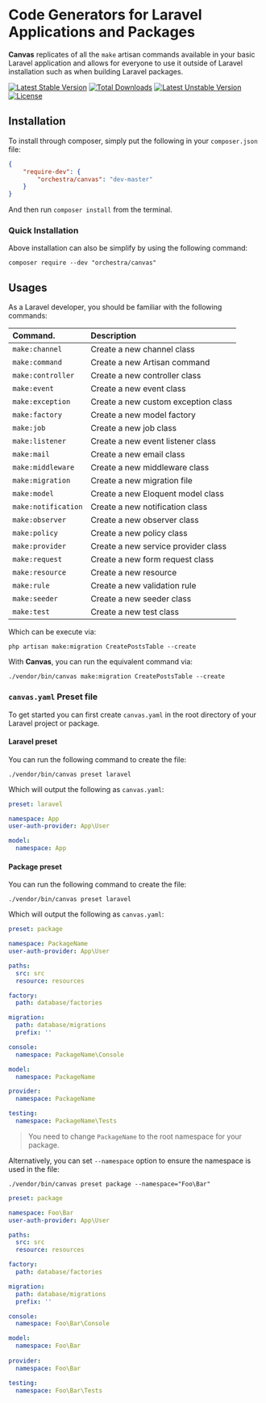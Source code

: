 Code Generators for Laravel Applications and Packages
==============

**Canvas** replicates of all the `make` artisan commands available in your basic Laravel application and allows for everyone to use it outside of Laravel installation such as when building Laravel packages.

[![Latest Stable Version](https://poser.pugx.org/orchestra/canvas/v/stable)](https://packagist.org/packages/orchestra/canvas)
[![Total Downloads](https://poser.pugx.org/orchestra/canvas/downloads)](https://packagist.org/packages/orchestra/canvas)
[![Latest Unstable Version](https://poser.pugx.org/orchestra/canvas/v/unstable)](https://packagist.org/packages/orchestra/canvas)
[![License](https://poser.pugx.org/orchestra/canvas/license)](https://packagist.org/packages/orchestra/canvas)

## Installation

To install through composer, simply put the following in your `composer.json` file:

```json
{
    "require-dev": {
        "orchestra/canvas": "dev-master"
    }
}
```

And then run `composer install` from the terminal.

### Quick Installation

Above installation can also be simplify by using the following command:

    composer require --dev "orchestra/canvas"

## Usages

As a Laravel developer, you should be familiar with the following commands:

| Command.            | Description
|:--------------------|:---------------------     
| `make:channel` | Create a new channel class
| `make:command` | Create a new Artisan command
| `make:controller` | Create a new controller class
| `make:event` | Create a new event class
| `make:exception` | Create a new custom exception class
| `make:factory` | Create a new model factory
| `make:job` | Create a new job class
| `make:listener` | Create a new event listener class
| `make:mail` | Create a new email class
| `make:middleware` | Create a new middleware class
| `make:migration` | Create a new migration file
| `make:model` | Create a new Eloquent model class
| `make:notification` | Create a new notification class
| `make:observer` | Create a new observer class
| `make:policy` | Create a new policy class
| `make:provider` | Create a new service provider class
| `make:request` | Create a new form request class
| `make:resource` | Create a new resource
| `make:rule` | Create a new validation rule
| `make:seeder` | Create a new seeder class
| `make:test` | Create a new test class

Which can be execute via:

    php artisan make:migration CreatePostsTable --create

With **Canvas**, you can run the equivalent command via:

    ./vendor/bin/canvas make:migration CreatePostsTable --create

### `canvas.yaml` Preset file

To get started you can first create `canvas.yaml` in the root directory of your Laravel project or package.

#### Laravel preset

You can run the following command to create the file:

    ./vendor/bin/canvas preset laravel

Which will output the following as `canvas.yaml`:

```yaml
preset: laravel

namespace: App
user-auth-provider: App\User

model:
  namespace: App
```

#### Package preset

You can run the following command to create the file:

    ./vendor/bin/canvas preset laravel

Which will output the following as `canvas.yaml`:

```yaml
preset: package

namespace: PackageName
user-auth-provider: App\User

paths:
  src: src
  resource: resources

factory:
  path: database/factories

migration:
  path: database/migrations
  prefix: ''

console:
  namespace: PackageName\Console

model:
  namespace: PackageName

provider:
  namespace: PackageName

testing:
  namespace: PackageName\Tests
```

> You need to change `PackageName` to the root namespace for your package.


Alternatively, you can set `--namespace` option to ensure the namespace is used in the file:

    ./vendor/bin/canvas preset package --namespace="Foo\Bar"

```yaml
preset: package

namespace: Foo\Bar
user-auth-provider: App\User

paths:
  src: src
  resource: resources

factory:
  path: database/factories

migration:
  path: database/migrations
  prefix: ''

console:
  namespace: Foo\Bar\Console

model:
  namespace: Foo\Bar
  
provider:
  namespace: Foo\Bar

testing:
  namespace: Foo\Bar\Tests
```
